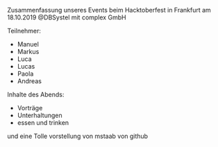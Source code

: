 Zusammenfassung unseres Events beim Hacktoberfest in Frankfurt am 18.10.2019 @DBSystel
mit complex GmbH

Teilnehmer:
- Manuel
- Markus
- Luca
- Lucas
- Paola
- Andreas


Inhalte des Abends:
- Vorträge
- Unterhaltungen
- essen und trinken

und eine Tolle vorstellung von mstaab von github
